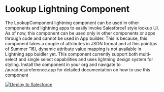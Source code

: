 Lookup Lightning Component
===============================

The LookupComponent lightning component can be used in other components and lightning apps to easily invoke Salesforce1 style lookup UI. As of now, this component can be used only in other components or apps through code and cannot be used in App builder. This is because, this component takes a couple of attributes in JSON format and at this point(as of Summer '16), dynamic attribute value mapping is not available in Lightning app buidler yet. This component currently support both multi-select and single select capabilities and uses lightning design system for styling. Install the component in your org and navigate to /auradocs/reference.app for detailed documentation on how to use this component

<a href="https://githubsfdeploy.herokuapp.com?owner=kumarrk21&repo=LCinS1">
  <img alt="Deploy to Salesforce"
       src="https://raw.githubusercontent.com/afawcett/githubsfdeploy/master/src/main/webapp/resources/img/deploy.png">
</a>
